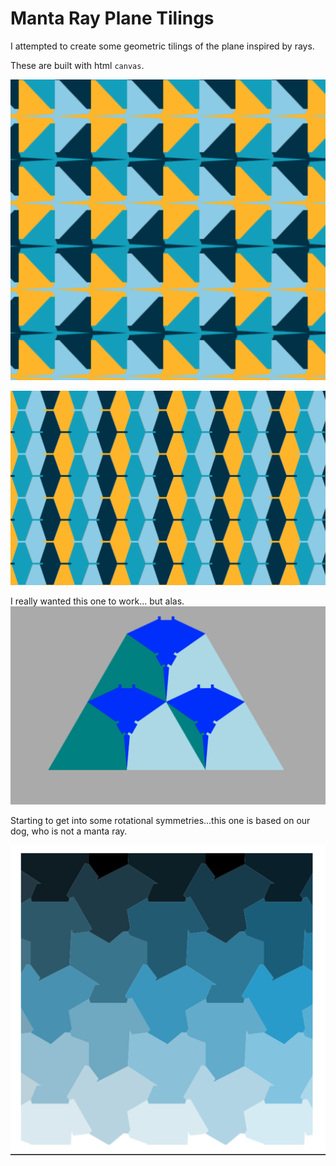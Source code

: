 # Manta Ray Plane Tilings

I attempted to create some geometric tilings of the plane inspired by rays.

These are built with html `canvas`.

![Manta1](screenshots/manta2.png)

![Manta3](screenshots/manta3.png)

I really wanted this one to work... but alas.
![Manta2](screenshots/manta1.png)

Starting to get into some rotational symmetries...this one is based on our dog, who is not a manta ray.

![Bubu](bubu.png)
